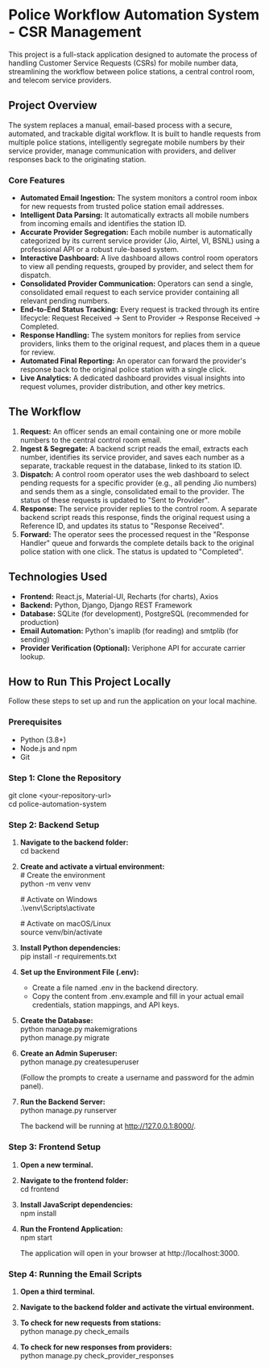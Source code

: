 # **Police Workflow Automation System \- CSR Management**

This project is a full-stack application designed to automate the process of handling Customer Service Requests (CSRs) for mobile number data, streamlining the workflow between police stations, a central control room, and telecom service providers.

## **Project Overview**

The system replaces a manual, email-based process with a secure, automated, and trackable digital workflow. It is built to handle requests from multiple police stations, intelligently segregate mobile numbers by their service provider, manage communication with providers, and deliver responses back to the originating station.

### **Core Features**

* **Automated Email Ingestion:** The system monitors a control room inbox for new requests from trusted police station email addresses.  
* **Intelligent Data Parsing:** It automatically extracts all mobile numbers from incoming emails and identifies the station ID.  
* **Accurate Provider Segregation:** Each mobile number is automatically categorized by its current service provider (Jio, Airtel, VI, BSNL) using a professional API or a robust rule-based system.  
* **Interactive Dashboard:** A live dashboard allows control room operators to view all pending requests, grouped by provider, and select them for dispatch.  
* **Consolidated Provider Communication:** Operators can send a single, consolidated email request to each service provider containing all relevant pending numbers.  
* **End-to-End Status Tracking:** Every request is tracked through its entire lifecycle: Request Received \-\> Sent to Provider \-\> Response Received \-\> Completed.  
* **Response Handling:** The system monitors for replies from service providers, links them to the original request, and places them in a queue for review.  
* **Automated Final Reporting:** An operator can forward the provider's response back to the original police station with a single click.  
* **Live Analytics:** A dedicated dashboard provides visual insights into request volumes, provider distribution, and other key metrics.

## **The Workflow**

1. **Request:** An officer sends an email containing one or more mobile numbers to the central control room email.  
2. **Ingest & Segregate:** A backend script reads the email, extracts each number, identifies its service provider, and saves each number as a separate, trackable request in the database, linked to its station ID.  
3. **Dispatch:** A control room operator uses the web dashboard to select pending requests for a specific provider (e.g., all pending Jio numbers) and sends them as a single, consolidated email to the provider. The status of these requests is updated to "Sent to Provider".  
4. **Response:** The service provider replies to the control room. A separate backend script reads this response, finds the original request using a Reference ID, and updates its status to "Response Received".  
5. **Forward:** The operator sees the processed request in the "Response Handler" queue and forwards the complete details back to the original police station with one click. The status is updated to "Completed".

## **Technologies Used**

* **Frontend:** React.js, Material-UI, Recharts (for charts), Axios  
* **Backend:** Python, Django, Django REST Framework  
* **Database:** SQLite (for development), PostgreSQL (recommended for production)  
* **Email Automation:** Python's imaplib (for reading) and smtplib (for sending)  
* **Provider Verification (Optional):** Veriphone API for accurate carrier lookup.

## **How to Run This Project Locally**

Follow these steps to set up and run the application on your local machine.

### **Prerequisites**

* Python (3.8+)  
* Node.js and npm  
* Git

### **Step 1: Clone the Repository**

git clone \<your-repository-url\>  
cd police-automation-system

### **Step 2: Backend Setup**

1. **Navigate to the backend folder:**  
   cd backend

2. **Create and activate a virtual environment:**  
   \# Create the environment  
   python \-m venv venv

   \# Activate on Windows  
   .\\venv\\Scripts\\activate

   \# Activate on macOS/Linux  
   source venv/bin/activate

3. **Install Python dependencies:**  
   pip install \-r requirements.txt

4. **Set up the Environment File (.env):**  
   * Create a file named .env in the backend directory.  
   * Copy the content from .env.example and fill in your actual email credentials, station mappings, and API keys.  
5. **Create the Database:**  
   python manage.py makemigrations  
   python manage.py migrate

6. **Create an Admin Superuser:**  
   python manage.py createsuperuser

   (Follow the prompts to create a username and password for the admin panel).  
7. **Run the Backend Server:**  
   python manage.py runserver

   The backend will be running at http://127.0.0.1:8000/.

### **Step 3: Frontend Setup**

1. **Open a new terminal.**  
2. **Navigate to the frontend folder:**  
   cd frontend

3. **Install JavaScript dependencies:**  
   npm install

4. **Run the Frontend Application:**  
   npm start

   The application will open in your browser at http://localhost:3000.

### **Step 4: Running the Email Scripts**

1. **Open a third terminal.**  
2. **Navigate to the backend folder and activate the virtual environment.**  
3. **To check for new requests from stations:**  
   python manage.py check_emails

4. **To check for new responses from providers:**  
   python manage.py check_provider_responses  
